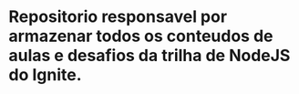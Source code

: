 # Repositorio responsavel por armazenar todos os conteudos de aulas e desafios da trilha de NodeJS do Ignite.
